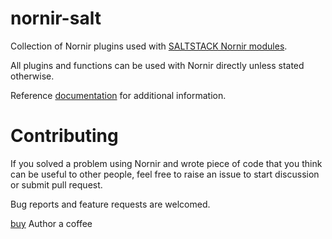 # nornir-salt
Collection of Nornir plugins used with [SALTSTACK Nornir modules](https://github.com/dmulyalin/salt-nornir).

All plugins and functions can be used with Nornir directly unless stated otherwise.

Reference [documentation](https://nornir-salt.readthedocs.io/en/latest/) for additional information.

# Contributing

If you solved a problem using Nornir and wrote piece of code that you think can be useful to other people, feel free
to raise an issue to start discussion or submit pull request. 

Bug reports and feature requests are welcomed.

[buy](https://paypal.me/dmulyalin) Author a coffee
